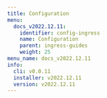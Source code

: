 ```yaml
---
title: Configuration
menu:
  docs_v2022.12.11:
    identifier: config-ingress
    name: Configuration
    parent: ingress-guides
    weight: 25
menu_name: docs_v2022.12.11
info:
  cli: v0.0.11
  installer: v2022.12.11
  version: v2022.12.11
---
```


